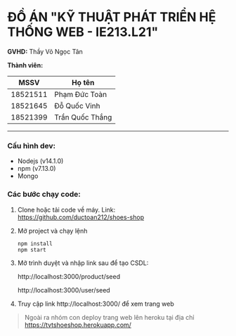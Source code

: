 # ĐỒ ÁN "KỸ THUẬT PHÁT TRIỂN HỆ THỐNG WEB - IE213.L21"

**GVHD:** Thầy Võ Ngọc Tân

**Thành viên:**

| MSSV     | Họ tên          |
| -------- | --------------- |
| 18521511 | Phạm Đức Toàn   |
| 18521645 | Đỗ Quốc Vinh    |
| 18521399 | Trần Quốc Thắng |

------

### **Cấu hình dev:**

- Nodejs (v14.1.0)
- npm (v7.13.0)
- Mongo

### **Các bước chạy code:**

1. Clone hoặc tải code về máy. Link: https://github.com/ductoan212/shoes-shop

2. Mở project và chạy lệnh

   ```
   npm install
   npm start
   ```

3. Mở trình duyệt và nhập link sau để tạo CSDL:

   http://localhost:3000/product/seed

   http://localhost:3000/user/seed

4. Truy cập link http://localhost:3000/ để xem trang web

> Ngoài ra nhóm con deploy trang web lên heroku tại địa chỉ https://tvtshoeshop.herokuapp.com/

